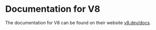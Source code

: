# Documentation for V8
The documentation for V8 can be found on their website [v8.dev/docs](https://v8.dev/docs).
